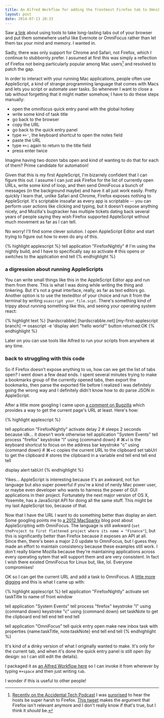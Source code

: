 ```yaml
---
title: An Alfred Workflow for adding the frontmost Firefox tab to OmniFocus with AppleScript
layout: post
date: 2014-07-13 20:33
---
```


Saw [a link](http://www.macstories.net/linked/tools-to-organize-browser-tabs-for-mac-users/) about using tools to take long-lasting tabs out of your browser and put them somewhere useful like Evernote or OmniFocus rather than let them tax your mind and memory. I wanted in.

Sadly, there was only support for Chrome and Safari, not Firefox, which I continue to stubbornly prefer. I assumed at first this was simply a reflection of Firefox not being particularly popular among Mac users[^stats] and resolved to patch the gap.

[^stats]: [Recently on the Accidental Tech Podcast](http://atp.fm/episodes/73) I was [surprised](https://twitter.com/maxjacobson/status/487583151577763843) to hear the hosts be super harsh to Firefox. [This tweet](https://twitter.com/gruber/status/487768231927504898) makes the argument that Firefox isn't relevant anymore and I don't really know if that's true, but I think it *should* be.

In order to interact with your running Mac applications, people often use AppleScript, a kind of strange programming language that comes with Macs and lets you script or automate user tasks. So whenever I want to close a tab without forgetting that it might matter somehow, I have to do these steps manually:

* open the omnifocus quick entry panel with the global hotkey
* write some kind of task title
* go back to the browser
* copy the URL
* go back to the quick entry panel
* type `⌘+'`, the keyboard shortcut to open the notes field
* paste the URL
* type `⌘+i` again to return to the title field
* press enter twice

Imagine having two dozen tabs open and kind of wanting to do that for each of them? Prime candidate for automation!

Given that this is my first AppleScript, I'm bizarrely confident that I can figure this out. I assume I can just ask Firefox for the list of currently open URLs, write some kind of loop, and then send OmniFocus a bunch of messages (in the background maybe) and have it all just work easily. Pretty quickly I learn that, unlike Safari and Chrome, Firefox exposes nothing to AppleScript. It's scriptable insoafar as every app is scriptable -- you can perform user actions like clicking and typing, but it doesn't expose anything nicely, and Mozilla's bugtracker has multiple tickets dating back several years of people saying they wish Firefox supported AppleScript without much movement as far as I can tell.

No worry! I'll find some clever solution. I open AppleScript Editor and start trying to figure out how to even do any of this.

{% highlight applescript %}
tell application "FirefoxNightly" # I'm using the nightly build, and I have to specifically say so
  activate # this opens or switches to the application
end tell
{% endhighlight %}

### a digression about running AppleScripts

You can write small things like this in the AppleScript Editor app and run them from there. This is what I was doing while writing the thing and tinkering. But it's not a great interface, really, as far as text editors go. Another option is to use the texteditor of your choice and run it from the terminal by writing `osascript your_file.scpt`. There's something kind of trippy about running something like this, and seeing your operating system react:

{% highlight text %}
[hardscrabble] [hardscrabble.net] [my-first-applescript branch]
⇥ osascript -e 'display alert "hello world"'
button returned:OK
{% endhighlight %}

Later on you can use tools like Alfred to run your scripts from anywhere at any time.

### back to struggling with this code

So if Firefox doesn't expose anything to us, how can we get the list of tabs open? I went down a few dead ends. I spent several minutes trying to make a bookmarks group of the currently opened tabs, then export the bookmarks, then parse the exported file before I realized I was definitely going the wrong way and I definitely didn't know how to do parse JSON in AppleScript.

After a little more googling I came upon [a comment on Bugzilla](https://bugzilla.mozilla.org/show_bug.cgi?id=516502#c21) which provides a way to get the current page's URL at least. Here's how:

{% highlight applescript %}

tell application "FirefoxNightly"
  activate
  delay 2 # sleeps 2 seconds because idk... it doesn't work otherwise
  tell application "System Events"
    tell process "firefox"
      keystroke "l" using {command down} # ⌘+l is the keyboard shortcut to focus on the address bar
      keystroke "c" using {command down} # ⌘+c copies the current URL to the clipboard
      set tabUrl to get the clipboard    # stores the clipboard in a variable
    end tell
  end tell
end tell

display alert tabUrl
{% endhighlight %}

Yikes... AppleScript is interesting because it's an awkward, not fun language but also super powerful if you're a kind of nerdy Mac power user, or maybe even developer who wants to harness the power of GUI applications in their project. Fortunately the next major version of OS X, Yosemite, has a JavaScript API for doing all the same stuff. This might be my last AppleScript too, because of that.

Now that I have the URL I want to do something better than display an alert. Some googling points me to [a 2012 MacSparky](http://macsparky.com/blog/2012/8/applescript-omnifocus-tasks) blog post about AppleScripting with OmniFocus. The language is still awkward (`set theProject to first flattened project where its name = "Finance"`), but this is significantly better than Firefox because it exposes an API at all. Since then, there's been a major 2.0 update to OmniFocus, but I guess they made an effort to maintain consistency because these examples still work. I don't really blame Mozilla because they're maintaining applications across every operating sytem that will support them and are very consistent. In fact I wish there existed OmniFocus for Linux but, like, lol. Everyone compromises!

OK so I can get the current URL and add a task to OmniFocus. A [little more digging](https://github.com/pilotmoon/PopClip-Extensions/blob/master/source/OmniFocus/OmniFocusAddInboxTask.applescript) and this is what I came up with:

{% highlight applescript %}
tell application "FirefoxNightly"
  activate
  set taskTitle to name of front window

  tell application "System Events"
    tell process "firefox"
      keystroke "l" using {command down}
      keystroke "c" using {command down}
      set taskNote to get the clipboard
    end tell
  end tell
end tell

tell application "OmniFocus"
  tell quick entry
    open
    make new inbox task with properties {name:taskTitle, note:taskNote}
  end tell
end tell
{% endhighlight %}

It's kind of a dinky version of what I originally wanted to make. It's only for the current tab, and when it's done the quick entry panel is still open (by design: so I can still edit the details).

I packaged it as [an Alfred Workflow here](https://github.com/maxjacobson/alfred-workflows/blob/master/Firefox%20tab%20to%20OmniFocus.alfredworkflow) so I can invoke it from wherever by typing `⌘+space` and then just writing `tab`.

I wonder if this is useful to other people!

